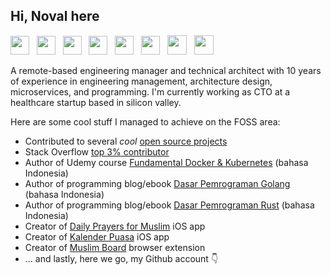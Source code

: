 ## Hi, Noval here

<a href="https://stackoverflow.com/users/1467988/novalagung" target="_blank"><img src="https://cdn2.iconfinder.com/data/icons/social-icons-color/512/stackoverflow-512.png" height="30"></a> &nbsp;
<a href="https://novalagung.com" target="_blank"><img src="https://encrypted-tbn0.gstatic.com/images?q=tbn:ANd9GcQJPlfQUyU28M1js62gBXu0--tyKFxsptzGFKEwFuqw4NJW6CcMgwB7jJabTYrdaeyoWbg&usqp=CAU" height="30"></a> &nbsp;
<a href="https://www.udemy.com/user/noval-agung-prayogo/" target="_blank"><img src="https://seeklogo.com/images/U/udemy-logo-C3D3F5AC0C-seeklogo.com.png" height="30"></a> &nbsp;
<a href="https://novalagung.medium.com/" target="_blank"><img src="https://i.imgur.com/PxPbQO8.png" height="30"></a> &nbsp;
<a href="https://apps.apple.com/id/developer/noval-agung-prayogo/id1163677873?l=id" target="_blank"><img src="https://upload.wikimedia.org/wikipedia/commons/thumb/6/67/App_Store_%28iOS%29.svg/1200px-App_Store_%28iOS%29.svg.png" height="30"></a> &nbsp;
<a href="https://linkedin.com/in/novalagung" target="_blank"><img src="https://cdn.freebiesupply.com/logos/large/2x/linkedin-icon-logo-png-transparent.png" height="30"></a> &nbsp;
<a href="https://worldofwarcraft.com/en-us/character/us/arthas/Xpare" target="_blank"><img src="https://encrypted-tbn0.gstatic.com/images?q=tbn:ANd9GcQQxazo3t4biB6FeecDfYURU6xfd0OQOSKO4-1XnanuFASh_Ceqh5wKu233kxK8i4_nZck&usqp=CAU" height="31"></a> &nbsp;
<a href="https://psnprofiles.com/novalagung?completion=platinum" target="_blank"><img src="https://e7.pngegg.com/pngimages/24/817/png-clipart-playstation-4-raiders-of-the-broken-planet-playstation-network-playstation-plus-playstation-electronics-text.png" height="31"></a> &nbsp;

<!-- <a href="https://www.codementor.io/@novalagung" target="_blank"><img src="https://avatars3.githubusercontent.com/u/7525092?s=280&v=4" height="30"></a>-->

A remote-based engineering manager and technical architect with 10 years of experience in engineering management, architecture design, microservices, and programming. I'm currently working as CTO at a healthcare startup based in silicon valley.

Here are some cool stuff I managed to achieve on the FOSS area:

- Contributed to several *cool* [open source projects](https://github.com/novalagung/mypullrequests)
- Stack Overflow [top 3% contributor](https://stackoverflow.com/users/1467988/novalagung)
- Author of Udemy course [Fundamental Docker & Kubernetes](https://www.udemy.com/course/praktis-belajar-docker-dan-kubernetes-untuk-pemula/?couponCode=FREE-202302) (bahasa Indonesia)
- Author of programming blog/ebook [Dasar Pemrograman Golang](https://dasarpemrogramangolang.novalagung.com/) (bahasa Indonesia)
- Author of programming blog/ebook [Dasar Pemrograman Rust](https://dasarpemrogramanrust.novalagung.com/) (bahasa Indonesia)
- Creator of [Daily Prayers for Muslim](https://apps.apple.com/app/id699398541) iOS app
- Creator of [Kalender Puasa](https://apps.apple.com/app/id796222919) iOS app
- Creator of [Muslim Board](https://muslimboard.novalagung.com/) browser extension
- ... and lastly, here we go, my Github account 👇
